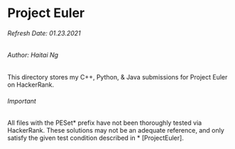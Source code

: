 # Project Euler 
###### Refresh Date: 01.23.2021 
###### Author: Haitai Ng 

This directory stores my C++, Python, & Java submissions for Project Euler on HackerRank.

###### Important
All files with the PESet* prefix have not been thoroughly tested via HackerRank. These solutions
may not be an adequate reference, and only satisfy the given test condition described in * [ProjectEuler].

 [AngularJS]: <https://projecteuler.net>